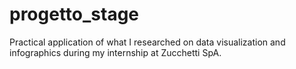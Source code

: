 # progetto_stage
Practical application of what I researched on data visualization and infographics during my internship at Zucchetti SpA.
